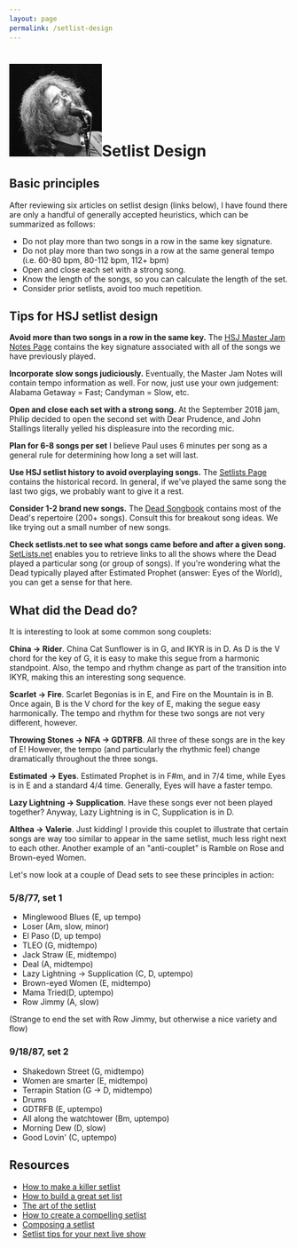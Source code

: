 ```yaml
---
layout: page
permalink: /setlist-design
---
```



<h1><img class="ui avatar image" src="/images/jerryavatar.jpg">Setlist Design</h1>

## Basic principles

After reviewing six articles on setlist design (links below), I have found there are only a handful of generally accepted heuristics, which can be summarized as follows:

* Do not play more than two songs in a row in the same key signature.
* Do not play more than two songs in a row at the same general tempo (i.e. 60-80 bpm, 80-112 bpm, 112+ bpm)
* Open and close each set with a strong song.
* Know the length of the songs, so you can calculate the length of the set.
* Consider prior setlists, avoid too much repetition.

## Tips for HSJ setlist design

**Avoid more than two songs in a row in the same key.**  The [HSJ Master Jam Notes Page](http://bit.ly/2MK4Y55) contains the key signature associated with all of the songs we have previously played.

**Incorporate slow songs judiciously.** Eventually, the Master Jam Notes will contain tempo information as well. For now, just use your own judgement:  Alabama Getaway = Fast; Candyman = Slow, etc.  

**Open and close each set with a strong song.**  At the September 2018 jam, Philip decided to open the second set with Dear Prudence, and John Stallings literally yelled his displeasure into the recording mic.

**Plan for 6-8 songs per set**  I believe Paul uses 6 minutes per song as a general rule for determining how long a set will last.

**Use HSJ setlist history to avoid overplaying songs.**  The [Setlists Page](setlists.html) contains the historical record. In general, if we've played the same song the last two gigs, we probably want to give it a rest.

**Consider 1-2 brand new songs.** The [Dead Songbook](resources/deadr5v4.pdf) contains most of the Dead's repertoire (200+ songs). Consult this for breakout song ideas. We like trying out a small number of new songs.  

**Check setlists.net to see what songs came before and after a given song.**  [SetLists.net](https://www.setlists.net/) enables you to retrieve links to all the shows where the Dead played a particular song (or group of songs). If you're wondering what the Dead typically played after Estimated Prophet (answer: Eyes of the World), you can get a sense for that here.

## What did the Dead do?

It is interesting to look at some common song couplets:

**China -> Rider**. China Cat Sunflower is in G, and IKYR is in D.  As D is the V chord for the key of G, it is easy to make this segue from a harmonic standpoint.  Also, the tempo and rhythm change as part of the transition into IKYR, making this an interesting song sequence.

**Scarlet -> Fire**.  Scarlet Begonias is in E, and Fire on the Mountain is in B.  Once again, B is the V chord for the key of E, making the segue easy harmonically. The tempo and rhythm for these two songs are not very different, however.

**Throwing Stones -> NFA -> GDTRFB**.  All three of these songs are in the key of E!  However, the tempo (and particularly the rhythmic feel) change dramatically throughout the three songs.

**Estimated -> Eyes**. Estimated Prophet is in F#m, and in 7/4 time, while Eyes is in E and a standard 4/4 time. Generally, Eyes will have a faster tempo.

**Lazy Lightning -> Supplication**. Have these songs ever not been played together? Anyway, Lazy Lightning is in C, Supplication is in D.

**Althea -> Valerie**. Just kidding! I provide this couplet to illustrate that certain songs are way too similar to appear in the same setlist, much less right next to each other.  Another example of an "anti-couplet" is Ramble on Rose and Brown-eyed Women.

Let's now look at a couple of Dead sets to see these principles in action:

### 5/8/77, set 1

* Minglewood Blues (E, up tempo)
* Loser (Am, slow, minor)
* El Paso (D, up tempo)
* TLEO (G, midtempo)
* Jack Straw (E, midtempo)
* Deal (A, midtempo)
* Lazy Lightning -> Supplication (C, D, uptempo)
* Brown-eyed Women (E, midtempo)
* Mama Tried(D, uptempo)
* Row Jimmy (A, slow)

(Strange to end the set with Row Jimmy, but otherwise a nice variety and flow)

### 9/18/87, set 2

* Shakedown Street (G, midtempo)
* Women are smarter (E, midtempo)
* Terrapin Station (G -> D, midtempo)
* Drums
* GDTRFB (E, uptempo)
* All along the watchtower (Bm, uptempo)
* Morning Dew (D, slow)
* Good Lovin' (C, uptempo)


## Resources

* [How to make a killer setlist](http://www.musicentrepreneurhq.com/make-killer-set-list/)
* [How to build a great set list](https://www.tunecore.com/blog/2016/11/build-great-set-list.html)
* [The art of the setlist](https://diymusician.cdbaby.com/musician-tips/the-art-of-the-set-list-choosing-the-right-songs-in-the-right-order/)
* [How to create a compelling setlist](http://blog.sonicbids.com/how-to-create-compelling-setlist)
* [Composing a setlist](http://www.joelmabus.com/composing_a_set_list.htm)
* [Setlist tips for your next live show](https://blog.discmakers.com/2012/03/set-list-tips/)









